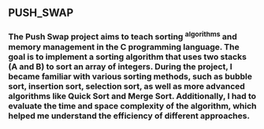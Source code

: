 ## PUSH_SWAP

### The Push Swap project aims to teach sorting <sup>algorithms</sup> and memory management in the C programming language. The goal is to implement a sorting algorithm that uses two stacks (A and B) to sort an array of integers. During the project, I became familiar with various sorting methods, such as bubble sort, insertion sort, selection sort, as well as more advanced algorithms like Quick Sort and Merge Sort. Additionally, I had to evaluate the time and space complexity of the algorithm, which helped me understand the efficiency of different approaches.
